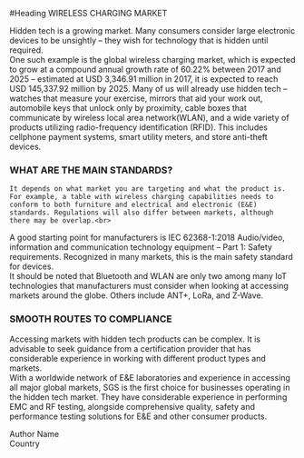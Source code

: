 #Heading
WIRELESS CHARGING MARKET</br>

Hidden tech is a growing market. Many consumers consider large electronic devices to be unsightly – they wish for technology that is hidden until required. <br>
One such example is the global wireless charging market, which is expected to grow at a compound annual growth rate of 60.22% between 2017 and 2025 – estimated at 
USD 3,346.91 million in 2017, it is expected to reach USD 145,337.92 million by 2025.
Many of us will already use hidden tech – watches that measure your exercise, mirrors that aid your work out, automobile keys that unlock only by proximity, 
cable boxes that communicate by wireless local area network(WLAN), and a wide variety of products utilizing radio-frequency identification (RFID). This includes cellphone 
payment systems, smart utility meters, and store anti-theft devices.<br>

<h3>WHAT ARE THE MAIN STANDARDS?</h3>

 	It depends on what market you are targeting and what the product is. For example, a table with wireless charging capabilities needs to conform to both furniture and electrical and electronic (E&E) standards. Regulations will also differ between markets, although there may be overlap.<br>
A good starting point for manufacturers is IEC 62368-1:2018 Audio/video, information and communication technology equipment – Part 1: Safety requirements. Recognized in many markets, this is the main safety standard for devices.<br>
It should be noted that Bluetooth and WLAN are only two among many IoT technologies that manufacturers must consider when looking at accessing markets around the globe. Others include ANT+, LoRa, and Z-Wave.<br>

<h3>SMOOTH ROUTES TO COMPLIANCE</h3>

Accessing markets with hidden tech products can be complex. It is advisable to seek guidance from a certification provider that has considerable experience in working with different product types and markets.<br> 
With a worldwide network of E&E laboratories and experience in accessing all major global markets, SGS is the first choice for businesses operating in the hidden tech market. They have considerable experience in performing EMC and RF testing, alongside comprehensive quality, safety and performance testing solutions for E&E and other consumer products.<br>

Author Name<Rutuja Borkar><br>
Country<India><br>

